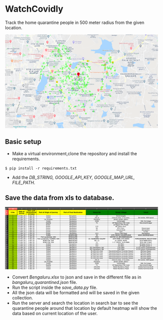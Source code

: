 # WatchCovidly

Track the home quarantine people in 500 meter radius from the given location.


![](quarantine_heatmap.png)


## Basic setup
  * Make a virtual environment,clone the repository and install the requirements.

  ```
  $ pip install -r requirements.txt
  ```
 * Add the *DB_STRING, GOOGLE_API_KEY, GOOGLE_MAP_URL, FILE_PATH*.
 
## Save the data from xls to database.
  ![](banglore_xls.png)
  
  * Convert *Bengaluru.xlsx* to json and save in the different file as in *bangaluru_quarantined.json* file.
  * Run the script inside the *save_data.py* file.
  * All the json data will be formatted and will be saved in the given collection.
  * Run the server and search the location in search bar to see the quarantine people around that location by
    default heatmap will show the data based on current location of the user. 
